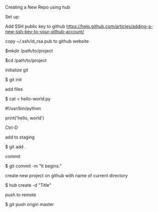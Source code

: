 Creating a New Repo using hub

  Set up:

Add SSH public key to github
https://help.github.com/articles/adding-a-new-ssh-key-to-your-github-account/

copy ~/.ssh/id_rsa.pub to github website




$mkdir /path/to/project

$cd /path/to/project

  initialize git

$ git init

  add files

$ cat < hello-world.py

#!/usr/bin/python

print('hello, world')

Ctrl-D

  add to staging

$ git add .

  commit

$ git commit -m "It begins."

  create new project on github with name of current directory

$ hub create -d "Title"

  push to remote

$ git push origin master

